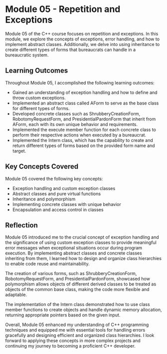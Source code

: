 # Module 05 - Repetition and Exceptions

Module 05 of the C++ course focuses on repetition and exceptions. In this module, we explore the concepts of exceptions, error handling, and how to implement abstract classes. Additionally, we delve into using inheritance to create different types of forms that bureaucrats can handle in a bureaucratic system.

## Learning Outcomes
Throughout Module 05, I accomplished the following learning outcomes:

- Gained an understanding of exception handling and how to define and throw custom exceptions.
- Implemented an abstract class called AForm to serve as the base class for different types of forms.
- Developed concrete classes such as ShrubberyCreationForm, RobotomyRequestForm, and PresidentialPardonForm that inherit from AForm, each with its own unique behavior and requirements.
- Implemented the execute member function for each concrete class to perform their respective actions when executed by a bureaucrat.
- Implemented the Intern class, which has the capability to create and return different types of forms based on the provided form name and target.

## Key Concepts Covered
Module 05 covered the following key concepts:

- Exception handling and custom exception classes
- Abstract classes and pure virtual functions
- Inheritance and polymorphism
- Implementing concrete classes with unique behavior
- Encapsulation and access control in classes

## Reflection
Module 05 introduced me to the crucial concept of exception handling and the significance of using custom exception classes to provide meaningful error messages when exceptional situations occur during program execution. By implementing abstract classes and concrete classes inheriting from them, I learned how to design and organize class hierarchies to enable code reuse and maintainability.

The creation of various forms, such as ShrubberyCreationForm, RobotomyRequestForm, and PresidentialPardonForm, showcased how polymorphism allows objects of different derived classes to be treated as objects of the common base class, making the code more flexible and adaptable.

The implementation of the Intern class demonstrated how to use class member functions to create objects and handle dynamic memory allocation, returning appropriate pointers based on the given input.

Overall, Module 05 enhanced my understanding of C++ programming techniques and equipped me with essential tools for handling errors gracefully and designing efficient and organized class hierarchies. I look forward to applying these concepts in more complex projects and continuing my journey to becoming a proficient C++ developer.
